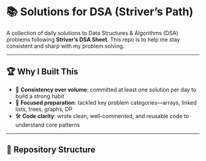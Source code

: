 # 📚 Solutions for DSA (Striver’s Path)

A collection of daily solutions to Data Structures & Algorithms (DSA) problems following **Striver’s DSA Sheet**. This repo is to help me stay consistent and sharp with my problem solving.

---

## 🏆 Why I Built This

- 🎯 **Consistency over volume**: committed at least one solution per day to build a strong habit
- 🚀 **Focused preparation**: tackled key problem categories—arrays, linked lists, trees, graphs, DP
- 🛠️ **Code clarity**: wrote clean, well-commented, and reusable code to understand core patterns

---

## 📂 Repository Structure

